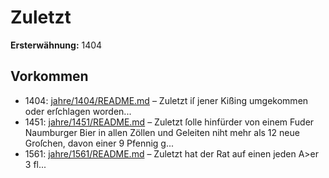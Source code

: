 # Zuletzt

**Ersterwähnung:** 1404

## Vorkommen
- 1404: [jahre/1404/README.md](../jahre/1404/README.md) – Zuletzt iſ jener Kißing umgekommen
oder erſchlagen worden...
- 1451: [jahre/1451/README.md](../jahre/1451/README.md) – Zuletzt ſolle
hinfürder von einem Fuder Naumburger Bier in allen
Zöllen und Geleiten niht mehr als 12 neue Groſchen,
davon einer 9 Pfennig g...
- 1561: [jahre/1561/README.md](../jahre/1561/README.md) – Zuletzt hat der Rat auf einen jeden A>er 3 fl...
